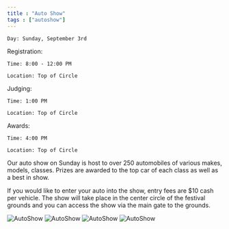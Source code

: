 ```yaml
---
title : "Auto Show"
tags : ["autoshow"]
---
```


`Day: Sunday, September 3rd`

Registration:

`Time: 8:00 - 12:00 PM`
 
`Location: Top of Circle`

Judging:

`Time: 1:00 PM` 

`Location: Top of Circle`

Awards:

`Time: 4:00 PM` 

`Location: Top of Circle`

Our auto show on Sunday is host to over 250 automobiles of various makes, models, classes. Prizes are awarded to the top car of each class as well as a best in show.

If you would like to enter your auto into the show, entry fees are $10 cash per vehicle. The show will take place in the center circle of the festival grounds and you can access the show via the main gate to the grounds.

![AutoShow](/img/events/autoshow/autoshow1.jpg)
![AutoShow](/img/events/autoshow/autoshow2.jpg)
![AutoShow](/img/events/autoshow/autoshow3.jpg)
![AutoShow](/img/events/autoshow/autoshow4.jpg)   